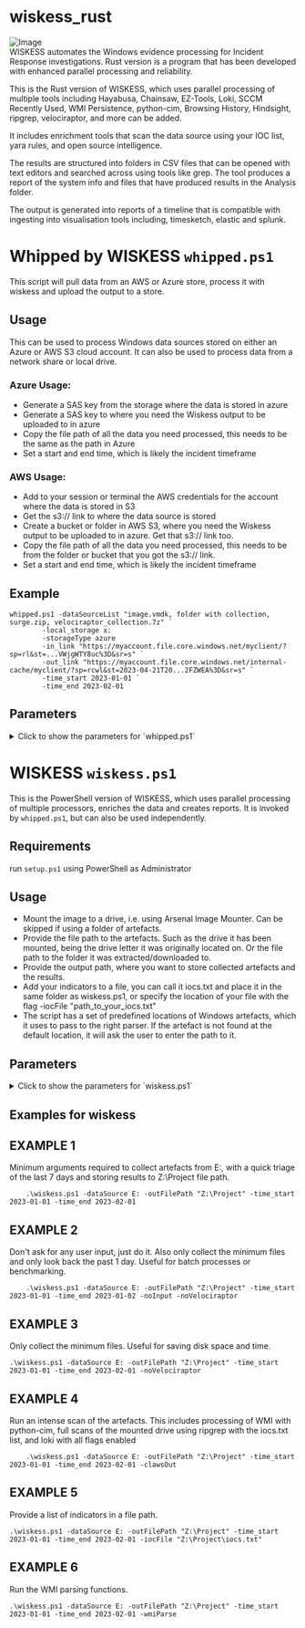 # wiskess_rust

<div><img src=https://github.com/vividDuck/wiskess_posh/assets/122105925/2e407444-7a1a-48cb-8d1e-e4e130467a33" alt="Image"></div>
WISKESS automates the Windows evidence processing for Incident Response investigations. Rust version is a program that has been developed with enhanced parallel processing and reliability.

This is the Rust version of WISKESS, which uses parallel processing of multiple tools including Hayabusa, Chainsaw, EZ-Tools, Loki, SCCM Recently Used, WMI Persistence, python-cim, Browsing History, Hindsight, ripgrep, velociraptor, and more can be added. 

It includes enrichment tools that scan the data source using your IOC list, yara rules, and open source intelligence. 

The results are structured into folders in CSV files that can be opened with text editors and searched across using tools like grep. The tool produces a report of the system info and files that have produced results in the Analysis folder.

The output is generated into reports of a timeline that is compatible with ingesting into visualisation tools including, timesketch, elastic and splunk.


# Whipped by WISKESS `whipped.ps1`
This script will pull data from an AWS or Azure store, process it with wiskess and upload the output to a store.

## Usage
This can be used to process Windows data sources stored on either an Azure or AWS S3 cloud account. It can also be used to process data from a network share or local drive.

### Azure Usage:
* Generate a SAS key from the storage where the data is stored in azure
* Generate a SAS key to where you need the Wiskess output to be uploaded to in azure
* Copy the file path of all the data you need processed, this needs to be the same as the path in Azure
* Set a start and end time, which is likely the incident timeframe

### AWS Usage:
* Add to your session or terminal the AWS credentials for the account where the data is stored in S3
* Get the s3:// link to where the data source is stored
* Create a bucket or folder in AWS S3, where you need the Wiskess output to be uploaded to in azure. Get that s3:// link too.        
* Copy the file path of all the data you need processed, this needs to be from the folder or bucket that you got the s3:// link.     
* Set a start and end time, which is likely the incident timeframe

## Example
```
whipped.ps1 -dataSourceList "image.vmdk, folder with collection, surge.zip, velociraptor_collection.7z" `
        -local_storage x:
        -storageType azure
        -in_link "https://myaccount.file.core.windows.net/myclient/?sp=rl&st=...VWjgWTY8uc%3D&sr=s" `
        -out_link "https://myaccount.file.core.windows.net/internal-cache/myclient/?sp=rcwl&st=2023-04-21T20...2FZWEA%3D&sr=s" `
        -time_start 2023-01-01 `
        -time_end 2023-02-01
```

## Parameters
<details>
    <summary>Click to show the parameters for `whipped.ps1`</summary>
    -dataSourceList <String>
        Required. The paths to the file, folder of images, collections, etc. Must be separated by comma ','

    -local_storage <String>
        Required. The path to where the data is temporarily downloaded to and Wiskess output is stored locally

    -storageType <String>
        Requried. Either 'azure' or 'aws' - based on where the data source is stored.

    -in_link <String>
        Required. The link that the data is stored on, i.e.
        https://myaccount.file.core.windows.net/myclient/?sp=rl&st=...VWjgWTY8uc%3D&sr=s

    -out_link <String>
        Required. The link where you need the wiskess output uploaded to, i.e.
        https://myaccount.file.core.windows.net/results/myclient/?sp=rcwl&st=2023-04-21T20...2FZWEA%3D&sr=s

    -ioc_file <String>

    -time_start <String>
        Required. The start time from when we want to look for interesting information. Normally aligned with the incident timeframe.    
        Caution: specifying a wide timeframe will cause performance issues.

    -time_end <String>
        Required. The end time to when we want to look for interesting information. Normally aligned with the incident timeframe.        
        Caution: specifying a wide timeframe will cause performance issues.

    -update [<SwitchParameter>]
        Optional. Set this flag to update the Wiskess results, such as changing the timeframe or after adding new IOCs to the list.      

    -keepEvidence [<SwitchParameter>]
        Optional. Set this flag to keep the downloaded data on your local storage. Useful if wanting to process the data after Wiskess.  
        Caution: make sure you have enough disk space for all the data source list.

    -toolPath <String>
        Optional. The path to the directory of the whipped.ps1 script
</details>
    
# WISKESS `wiskess.ps1`
This is the PowerShell version of WISKESS, which uses parallel processing of multiple processors, enriches the data and creates reports. It is invoked by `whipped.ps1`, but can also be used independently.

## Requirements
run `setup.ps1` using PowerShell as Administrator

## Usage
* Mount the image to a drive, i.e. using Arsenal Image Mounter. Can be skipped if using a folder of artefacts.
* Provide the file path to the artefacts. Such as the drive it has been mounted, being the drive letter it was originally located on. Or the file path to the folder it was extracted/downloaded to.
* Provide the output path, where you want to store collected artefacts and the results.
* Add your indicators to a file, you can call it iocs.txt and place it in the same folder as wiskess.ps1, or specify the location of your file with the flag -iocFile "path_to_your_iocs.txt"
* The script has a set of predefined locations of Windows artefacts, which it uses to pass to the right parser. If the artefact is not found at the default location, it will ask the user to enter the path to it.

## Parameters
<details>
    <summary>Click to show the parameters for `wiskess.ps1`</summary>
    -dataSource <String>
        Required. The drive letter the image is mounted on.

    -outFilePath <String>
        Required. Where you want to store the analysis and artefact results.

    -iocFile <String>
        Optional. The path to a file containing a list of indicators of compromise. Each indicator is on a separate line.

    -time_start <String>
        Optional. The start time from when we want to look for interesting information. Normally aligned with the incident timeframe.    
        Caution: specifying a high number of days will cause performance issues.

    -time_end <String>
        Optional. The end time to when we want to look for interesting information. Normally aligned with the incident timeframe.        
        Caution: specifying a high number of days will cause performance issues.

    -noVelociraptor [<SwitchParameter>]
        Optional. Flag to skip the collection using Velociraptor to speed up analysis. Can cause access control issues if set.

    -clawsOut [<SwitchParameter>]
        Optional. Run an intense system-wide scan for IOCs using ripgrep and thor

    -wmiParse [<SwitchParameter>]
        Optional. Parse the WMI artefacts using WMI-CIM. Can cause performance issues.

    -noInput [<SwitchParameter>]
        Optional. Skip all actions needing a user input. Useful for batch processes or benchmarking.

    -collection [<SwitchParameter>]

    -toolPath <String>
        Optional. The path to the directory of the wiskess.ps1 script
</details>

## Examples for wiskess
## EXAMPLE 1

Minimum arguments required to collect artefacts from E:, with a quick triage of the last 7 days and storing results to Z:\Project file path.
```
    .\wiskess.ps1 -dataSource E: -outFilePath "Z:\Project" -time_start 2023-01-01 -time_end 2023-02-01

```
## EXAMPLE 2

Don't ask for any user input, just do it. Also only collect the minimum files and only look back the past 1 day. Useful for batch processes or benchmarking.
```
    .\wiskess.ps1 -dataSource E: -outFilePath "Z:\Project" -time_start 2023-01-01 -time_end 2023-01-02 -noInput -noVelociraptor

```
## EXAMPLE 3

Only collect the minimum files. Useful for saving disk space and time.
```
.\wiskess.ps1 -dataSource E: -outFilePath "Z:\Project" -time_start 2023-01-01 -time_end 2023-02-01 -noVelociraptor

```
## EXAMPLE 4

Run an intense scan of the artefacts. This includes processing of WMI with python-cim, full scans of the mounted drive using ripgrep with the iocs.txt list, and loki with all flags enabled
```
    .\wiskess.ps1 -dataSource E: -outFilePath "Z:\Project" -time_start 2023-01-01 -time_end 2023-02-01 -clawsOut

```
## EXAMPLE 5

Provide a list of indicators in a file path.
```
.\wiskess.ps1 -dataSource E: -outFilePath "Z:\Project" -time_start 2023-01-01 -time_end 2023-02-01 -iocFile "Z:\Project\iocs.txt"    
```

## EXAMPLE 6

Run the WMI parsing functions.
```
.\wiskess.ps1 -dataSource E: -outFilePath "Z:\Project" -time_start 2023-01-01 -time_end 2023-02-01 -wmiParse
```
